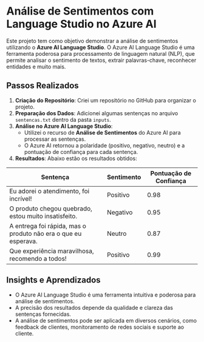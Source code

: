 # Análise de Sentimentos com Language Studio no Azure AI

Este projeto tem como objetivo demonstrar a análise de sentimentos utilizando o **Azure AI Language Studio**. O Azure AI Language Studio é uma ferramenta poderosa para processamento de linguagem natural (NLP), que permite analisar o sentimento de textos, extrair palavras-chave, reconhecer entidades e muito mais.

## Passos Realizados

1. **Criação do Repositório**: Criei um repositório no GitHub para organizar o projeto.
2. **Preparação dos Dados**: Adicionei algumas sentenças no arquivo `sentencas.txt` dentro da pasta `inputs`.
3. **Análise no Azure AI Language Studio**:
   - Utilizei o recurso de **Análise de Sentimentos** do Azure AI para processar as sentenças.
   - O Azure AI retornou a polaridade (positivo, negativo, neutro) e a pontuação de confiança para cada sentença.
4. **Resultados**: Abaixo estão os resultados obtidos:

| Sentença                                             | Sentimento  | Pontuação de Confiança |
|-------------------------------------------------------|-------------|------------------------|
| Eu adorei o atendimento, foi incrível!               | Positivo    | 0.98                   |
| O produto chegou quebrado, estou muito insatisfeito.  | Negativo    | 0.95                   |
| A entrega foi rápida, mas o produto não era o que eu esperava. | Neutro | 0.87                   |
| Que experiência maravilhosa, recomendo a todos!       | Positivo    | 0.99                   |

## Insights e Aprendizados

- O Azure AI Language Studio é uma ferramenta intuitiva e poderosa para análise de sentimentos.
- A precisão dos resultados depende da qualidade e clareza das sentenças fornecidas.
- A análise de sentimentos pode ser aplicada em diversos cenários, como feedback de clientes, monitoramento de redes sociais e suporte ao cliente.
